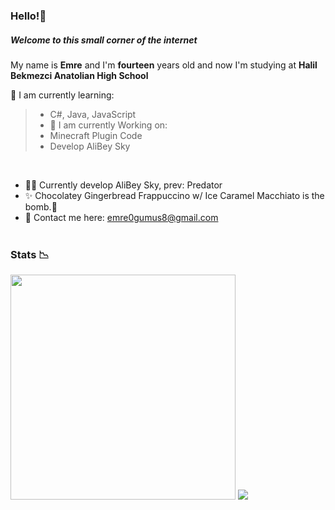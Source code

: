 
### Hello!👋
##### Welcome to this small corner of the internet 


My name is **Emre** and I'm **fourteen** years old and now I'm studying at **Halil Bekmezci Anatolian High School**

🍎 I am currently learning:
> - C#, Java, JavaScript
> - 🤔 I am currently Working on:
> - Minecraft Plugin Code
> - Develop AliBey Sky
</br>

- 👨‍💻 Currently develop AliBey Sky, prev: Predator
- ✨ Chocolatey Gingerbread Frappuccino w/ Ice Caramel Macchiato is the bomb.🥴</br>
- 📧 Contact me here: emre0gumus8@gmail.com </br> </br>

### Stats 📉
<div style = "float: left" >
<img width = "360px" padding = "10px" src="https://github-readme-stats.vercel.app/api/?username=Amowny&theme=tokyonight" /> 
<img src="https://github-readme-stats.vercel.app/api/top-langs/?username=Amowny&theme=tokyonight&layout=compact" />

